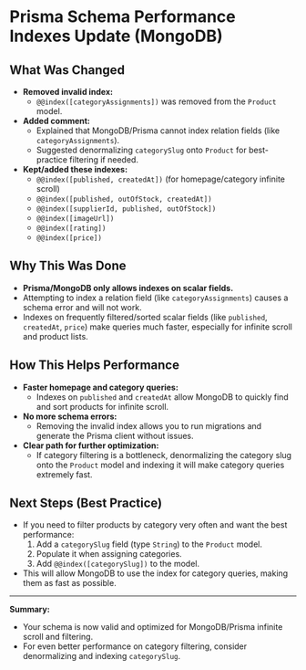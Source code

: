 # Prisma Schema Performance Indexes Update (MongoDB)

## What Was Changed
- **Removed invalid index:**
  - `@@index([categoryAssignments])` was removed from the `Product` model.
- **Added comment:**
  - Explained that MongoDB/Prisma cannot index relation fields (like `categoryAssignments`).
  - Suggested denormalizing `categorySlug` onto `Product` for best-practice filtering if needed.
- **Kept/added these indexes:**
  - `@@index([published, createdAt])` (for homepage/category infinite scroll)
  - `@@index([published, outOfStock, createdAt])`
  - `@@index([supplierId, published, outOfStock])`
  - `@@index([imageUrl])`
  - `@@index([rating])`
  - `@@index([price])`

## Why This Was Done
- **Prisma/MongoDB only allows indexes on scalar fields.**
- Attempting to index a relation field (like `categoryAssignments`) causes a schema error and will not work.
- Indexes on frequently filtered/sorted scalar fields (like `published`, `createdAt`, `price`) make queries much faster, especially for infinite scroll and product lists.

## How This Helps Performance
- **Faster homepage and category queries:**
  - Indexes on `published` and `createdAt` allow MongoDB to quickly find and sort products for infinite scroll.
- **No more schema errors:**
  - Removing the invalid index allows you to run migrations and generate the Prisma client without issues.
- **Clear path for further optimization:**
  - If category filtering is a bottleneck, denormalizing the category slug onto the `Product` model and indexing it will make category queries extremely fast.

## Next Steps (Best Practice)
- If you need to filter products by category very often and want the best performance:
  1. Add a `categorySlug` field (type `String`) to the `Product` model.
  2. Populate it when assigning categories.
  3. Add `@@index([categorySlug])` to the model.
- This will allow MongoDB to use the index for category queries, making them as fast as possible.

---

**Summary:**
- Your schema is now valid and optimized for MongoDB/Prisma infinite scroll and filtering.
- For even better performance on category filtering, consider denormalizing and indexing `categorySlug`. 